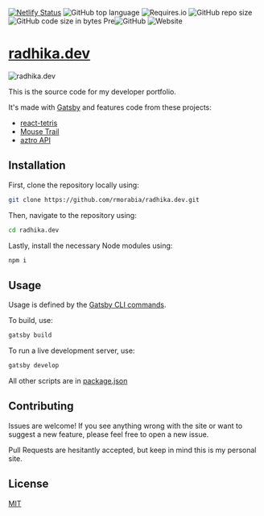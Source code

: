 [![Netlify Status](https://api.netlify.com/api/v1/badges/e1c74f5f-7184-480b-86b9-6151c935c6bd/deploy-status)](https://app.netlify.com/sites/radhika/deploys) ![GitHub top language](https://img.shields.io/github/languages/top/rmorabia/radhika.dev.svg) ![Requires.io](https://img.shields.io/requires/github/rmorabia/radhika.dev.svg) ![GitHub repo size](https://img.shields.io/github/repo-size/rmorabia/radhika.dev.svg) ![GitHub code size in bytes](https://img.shields.io/github/languages/code-size/rmorabia/radhika.dev.svg) Pre![GitHub](https://img.shields.io/github/license/rmorabia/radhika.dev.svg) ![Website](https://img.shields.io/website/https/radhika.dev.svg)

# [radhika.dev](https://radhika.dev)

![radhika.dev](https://radhika.dev/static/b4b58a5d6037cd774e116f61db9779ba/7175a/radhikadev.png)

This is the source code for my developer portfolio.

It's made with [Gatsby](http://gatsbyjs.org) and features code from these projects:

- [react-tetris](https://github.com/brandly/react-tetris)
- [Mouse Trail](https://noahyamamoto.com/blog/mousetrailanimation)
- [aztro API](https://github.com/sameerkumar18/aztro)

## Installation

First, clone the repository locally using:

```sh
git clone https://github.com/rmorabia/radhika.dev.git
```

Then, navigate to the repository using:

```sh
cd radhika.dev
```

Lastly, install the necessary Node modules using:

```sh
npm i
```

## Usage

Usage is defined by the [Gatsby CLI commands](https://www.gatsbyjs.org/docs/gatsby-cli/).

To build, use:

```sh
gatsby build
```

To run a live development server, use: 

```sh
gatsby develop
```

All other scripts are in [package.json](https://github.com/rmorabia/radhika.dev/blob/master/package.json)

## Contributing
Issues are welcome! If you see anything wrong with the site or want to suggest a new feature, please feel free to open a new issue.

Pull Requests are hesitantly accepted, but keep in mind this is my personal site.

## License
[MIT](https://choosealicense.com/licenses/mit/)